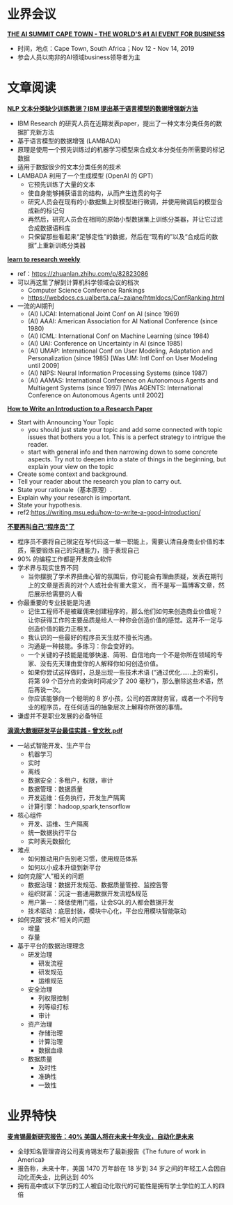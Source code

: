 # 业界会议

[**THE AI SUMMIT CAPE TOWN - THE WORLD'S #1 AI EVENT FOR BUSINESS**](https://tmt.knect365.com/africacom/ai-summit-cape-town)
* 时间，地点：Cape Town, South Africa；Nov 12 - Nov 14, 2019
* 参会人员以南非的AI领域business领导者为主


# 文章阅读

[**NLP 文本分类缺少训练数据？IBM 提出基于语言模型的数据增强新方法**](https://www.infoq.cn/article/OZ2axVP5b7iu0X9AF7z6)
* IBM Research 的研究人员在近期发表paper，提出了一种文本分类任务的数据扩充新方法
* 基于语言模型的数据增强 (LAMBADA)
* 原理是使用一个预先训练过的机器学习模型来合成文本分类任务所需要的标记数据
* 适用于数据很少的文本分类任务的技术
* LAMBADA 利用了一个生成模型 (OpenAI 的 GPT)
    * 它预先训练了大量的文本
    * 使自身能够捕获语言的结构，从而产生连贯的句子
    * 研究人员会在现有的小数据集上对模型进行微调，并使用微调后的模型合成新的标记句
    * 再然后，研究人员会在相同的原始小型数据集上训练分类器，并让它过滤合成数据语料库
    * 只保留那些看起来“足够定性”的数据，然后在“现有的”以及“合成后的数据”上重新训练分类器


[**learn to research weekly**]()
* ref：https://zhuanlan.zhihu.com/p/82823086
* 可以再这里了解到计算机科学领域会议的档次
   * Computer Science Conference Rankings
   * https://webdocs.cs.ualberta.ca/~zaiane/htmldocs/ConfRanking.html
* 一流的AI期刊
   * (AI) IJCAI: International  Joint Conf on AI (since 1969)
   * (AI) AAAI: American Association for AI National Conference (since 1980)
   * (AI) ICML: International  Conf on Machine Learning (since 1984)
   * (AI) UAI: Conference on Uncertainty in AI (since 1985)
   * (AI) UMAP: International  Conf on User Modeling, Adaptation and Personalization (since 1985) [Was UM: Intl Conf on User Modeling until 2009]
   * (AI) NIPS: Neural Information Processing Systems (since 1987)
   * (AI) AAMAS: International Conference on Autonomous Agents and Multiagent Systems (since 1997) [Was AGENTS: International Conference on Autonomous Agents until 2002]


[**How to Write an Introduction to a Research Paper**](https://edubirdie.com/blog/research-paper-introduction)
* Start with Announcing Your Topic
   * you should just state your topic and add some connected with topic issues that bothers you a lot. This is a perfect strategy to intrigue the reader.
   * start with general info and then narrowing down to some concrete aspects. Try not to deepen into a state of things in the beginning, but explain your view on the topic
* Create some context and background.
* Tell your reader about the research you plan to carry out.
* State your rationale（基本原理）.
* Explain why your research is important.
* State your hypothesis.
* ref2:https://writing.msu.edu/how-to-write-a-good-introduction/


[**不要再叫自己“程序员”了**](https://www.infoq.cn/article/KR5CM8JgDrRXfDh7f5Ca)
* 程序员不要将自己限定在写代码这一单一职能上，需要认清自身商业价值的本质，需要锻炼自己的沟通能力，擅于表现自己
* 90% 的编程工作都是开发商业软件
* 学术界与现实世界不同
   * 当你摆脱了学术界扭曲心智的氛围后，你可能会有理由质疑，发表在期刊上的文章是否真的对个人或社会有重大意义， 而不是写一篇博客文章，然后展示给需要的人看
* 你最重要的专业技能是沟通
   * 记住工程师不是被雇佣来创建程序的，那么他们如何来创造商业价值呢？让你获得工作的主要品质是给人一种你会创造价值的感觉。这并不一定与创造价值的能力正相关。
   * 我认识的一些最好的程序员天生就不擅长沟通。
   * 沟通是一种技能。多练习：你会变好的。
   * 一个关键的子技能是能够快速、简明、自信地向一个不是你所在领域的专家、没有先天理由爱你的人解释你如何创造价值。
   * 如果你尝试这样做时，总是出现一些技术术语 (“通过优化……上的索引，将第 99 个百分点的查询时间减少了 200 毫秒”)，那么删除这些术语，然后再说一次。
   * 你应该能够向一个聪明的 8 岁小孩，公司的首席财务官，或者一个不同专业的程序员，在任何适当的抽象层次上解释你所做的事情。
* 谦虚并不是职业发展的必备特征
 

[**滴滴大数据研发平台最佳实践 - 曾文秋.pdf**](https://ppt.infoq.cn/list/qconbj2019)
* 一站式智能开发、生产平台
   * 机器学习
   * 实时
   * 离线
   * 数据安全：多租户，权限，审计
   * 数据管理：数据质量
   * 开发运维：任务执行，开发生产隔离
   * 计算引擎：hadoop,spark,tensorflow
* 核心组件
   * 开发、运维、生产隔离
   * 统一数据执行平台
   * 实时表元数据化
* 难点
   * 如何推动用户告别老习惯，使用规范体系
   * 如何以小成本升级到新平台
* 如何克服“人”相关的问题
   * 数据治理：数据开发规范、数据质量管控、监控告警
   * 组织财富：沉淀一套通用数据开发流程&规范
   * 用户第一：降低使用门槛，让会SQL的人都会数据开发
   * 技术驱动：底层封装，模块中心化，平台应用模块智能联动
* 如何克服“技术”相关的问题
   * 增量
   * 存量
* 基于平台的数据治理理念
   * 研发治理
      * 研发流程
      * 研发规范
      * 运维规范
   * 安全治理
      * 列权限控制
      * 列等级打标
      * 审计
   * 资产治理
      * 存储治理
      * 计算治理
      * 数据血缘
   * 数据质量
      * 及时性
      * 准确性
      * 一致性


# 业界特快


[**麦肯锡最新研究报告：40% 美国人将在未来十年失业，自动化是未来**](https://www.infoq.cn/article/ZtO76du9HZkIaP926UaI)
* 全球知名管理咨询公司麦肯锡发布了最新报告《The future of work in America》
* 报告称，未来十年，美国 1470 万年龄在 18 岁到 34 岁之间的年轻工人会因自动化而失业，比例达到 40%
* 拥有高中或以下学历的工人被自动化取代的可能性是拥有学士学位的工人的四倍
